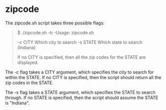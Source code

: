 # zipcode
The zipcode.sh script takes three possible flags:

 >  $ ./zipcode.sh -h
 > -Usage: zipcode.sh
 > 
 >   -c      CITY    Which city to search
 >   -s      STATE   Which state to search (Indiana)
 > 
 > If no CITY is specified, then all the zip codes for the STATE are displayed.

The -c flag takes a CITY argument, which specifies the city to search for within the STATE. If no CITY is specified, then the script should return all the zip codes in the STATE.

The -s flag takes a STATE argument, which specifies the STATE to search through. If no STATE is specified, then the script should assume the STATE is "Indiana".
